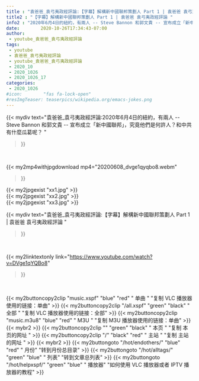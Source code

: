 ```yaml
---
title : "袁爸爸_袁弓夷政經評論:【字幕】解構新中國聯邦策劃人 Part 1 | 袁爸爸 袁弓夷政經評論 "
title2 : "【字幕】解構新中國聯邦策劃人 Part 1 | 袁爸爸 袁弓夷政經評論 "
info2 : "2020年6月4日的紐約，有兩人 -- Steve Bannon 和郭文貴 -- 宣布成立「新中國聯邦」，究竟他們是何許人？和中共有什麼瓜葛呢？ "
date:        2020-10-26T17:34:43-07:00
author:
 - youtube_袁爸爸_袁弓夷政經評論
tags:
 - youtube
 - 袁爸爸_袁弓夷政經評論
 - youtube_袁爸爸_袁弓夷政經評論
 - 2020_10
 - 2020_1026
 - 2020_1026_17
categories:
 - 2020_1026
#icon:        "fas fa-lock-open"
#resImgTeaser: teaserpics/wikipedia.org/emacs-jokes.png
---
```


{{< mydiv text="袁爸爸_袁弓夷政經評論:2020年6月4日的紐約，有兩人 -- Steve Bannon 和郭文貴 -- 宣布成立「新中國聯邦」，究竟他們是何許人？和中共有什麼瓜葛呢？ "
>}}
<br>


{{< my2mp4withjpgdownload mp4="20200608_dvge1qyqbo8.webm"
>}}

{{< my2jpgexist "xx1.jpg" >}}<br>
{{< my2jpgexist "xx2.jpg" >}}<br>
{{< my2jpgexist "xx3.jpg" >}}<br>



{{< mydiv text="袁爸爸_袁弓夷政經評論:【字幕】解構新中國聯邦策劃人 Part 1 | 袁爸爸 袁弓夷政經評論 "
>}}
<br>

{{< my2linktextonly link="https://www.youtube.com/watch?v=DVge1qYQBo8"
>}}


<br>

{{< my2buttoncopy2clip "music.xspf"        "blue"   "red"    " 单曲 "  "复制 VLC 播放器使用的链接：单曲" >}} {{< my2buttoncopy2clip "/all.xspf"         "green"  "black"  " 全部 "  "复制 VLC 播放器使用的链接：全部" >}} {{< my2buttoncopy2clip "music.m3u8"        "blue"   "red"    " M3U  "    "复制 M3U 播放器使用的链接：单曲" >}} {{< mybr2 >}} {{< my2buttoncopy2clip ""                  "green"  "black"  " 本页 "    "复制 本页的网址 " >}} {{< my2buttoncopy2clip "/"                 "black"  "red"    " 主站 "    "复制 主站的网址 " >}} {{< mybr2 >}} {{< my2buttongoto      "/hot/endothers/"   "blue"   "red"    " 月份"   "转到月份总目录" >}} {{< my2buttongoto      "/hot/alltags/"     "green"  "blue"   " 列表"   "转到文章总列表" >}} {{< my2buttongoto      "/hot/helpxspf/"    "green"  "blue"   " 播放器" "如何使用 VLC 播放器或者 IPTV 播放器的教程" >}} 

